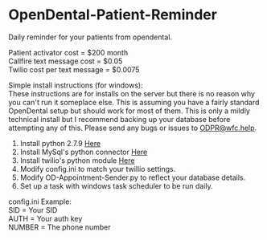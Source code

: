 # OpenDental-Patient-Reminder
Daily reminder for your patients from opendental.

Patient activator cost = $200 month  
Callfire text message cost = $0.05  
Twilio cost per text message = $0.0075  

Simple install instructions (for windows):  
These instructions are for installs on the server but there is no reason why you can't run it someplace else. This is assuming you have a fairly standard OpenDental setup but should work for most of them. This is only a mildly technical install but I recommend backing up your database before attempting any of this. Please send any bugs or issues to ODPR@wfc.help.

1. Install python 2.7.9 [Here](https://www.python.org/downloads/ "Python 2.7 install")
2. Install MySql's python connector [Here](https://dev.mysql.com/downloads/connector/python/ "MySql python connector")
3. Install twilio's python module [Here](https://www.twilio.com/docs/python/install "twilio python module")
4. Modify config.ini to match your twillio settings.
5. Modify OD-Appointment-Sender.py to reflect your database details.
6. Set up a task with windows task scheduler to be run daily.


config.ini Example:  
SID = Your SID  
AUTH = Your auth key  
NUMBER = The phone number  
